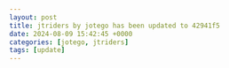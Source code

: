 ```yaml
---
layout: post
title: jtriders by jotego has been updated to 42941f5
date: 2024-08-09 15:42:45 +0000
categories: [jotego, jtriders]
tags: [update]
---
```


